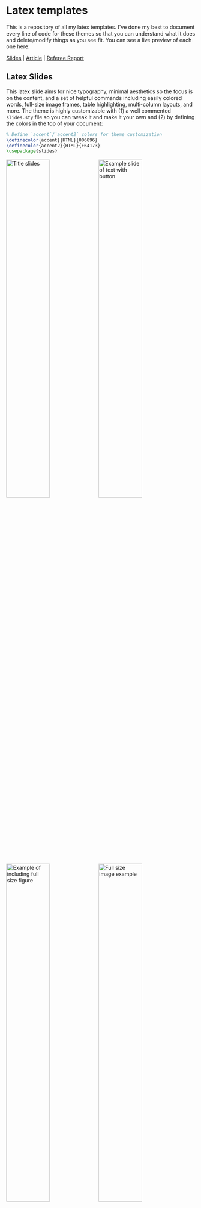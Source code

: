 # Latex templates

This is a repository of all my latex templates. I've done my best to document every line of code for these themes so that you can understand what it does and delete/modify things as you see fit. You can see a live preview of each one here:

[Slides](https://raw.githack.com/kylebutts/latex-templates/master/latex-slides/slides.pdf) | 
[Article](https://raw.githack.com/kylebutts/latex-templates/master/latex-article/article.pdf) | 
[Referee Report](https://raw.githack.com/kylebutts/latex-templates/master/referee-response/responses.pdf)


## Latex Slides 

This latex slide aims for nice typography, minimal aesthetics so the focus is on the content, and a set of helpful commands including easily colored words, full-size image frames, table highlighting, multi-column layouts, and more. The theme is highly customizable with (1) a well commented `slides.sty` file so you can tweak it and make it your own and (2) by defining the colors in the top of your document:

```latex
% Define `accent`/`accent2` colors for theme customization
\definecolor{accent}{HTML}{006896}
\definecolor{accent2}{HTML}{E64173}
\usepackage{slides}
```

<img style="width: 48%;" src="https://raw.githubusercontent.com/kylebutts/latex-templates/main/img/latex-slides/title.png" alt="Title slides" />
<img style="width: 48%;" src="https://raw.githubusercontent.com/kylebutts/latex-templates/main/img/latex-slides/text.png" alt="Example slide of text with button" />
<img style="width: 48%;" src="https://raw.githubusercontent.com/kylebutts/latex-templates/main/img/latex-slides/figure-1.png" alt="Example of including full size figure" />
<img style="width: 48%;" src="https://raw.githubusercontent.com/kylebutts/latex-templates/main/img/latex-slides/figure-2.png" alt="Full size image example" />
<img style="width: 48%;" src="https://raw.githubusercontent.com/kylebutts/latex-templates/main/img/latex-slides/table.png" alt="Table with colored rows" />
<img style="width: 48%;" src="https://raw.githubusercontent.com/kylebutts/latex-templates/main/img/latex-slides/references.png" alt="Bibliography slides" />


## Latex Article

[PDF Preview](https://raw.githack.com/kylebutts/templates/master/latex-article/article.pdf)

## Response to Referees

[PDF Preview](https://raw.githack.com/kylebutts/templates/master/referee-response/responses.pdf)


## .gitignore

This is a recommended set of files to include in `.gitignore` to not commit ugly latex auxiliary files:

```text
*.aux
*.lof
*.log
*.lot
*.fls
*.out
*.toc
*.fmt
*.fot
*.cb
*.cb2
.*.lb
*.bbl
*.bcf
*.blg
*.fdb_latexmk
*.run.xml
*.synctex.gz
*.nav
*.snm
```
